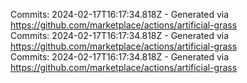 Commits: 2024-02-17T16:17:34.818Z - Generated via https://github.com/marketplace/actions/artificial-grass
<br>
Commits: 2024-02-17T16:17:34.818Z - Generated via https://github.com/marketplace/actions/artificial-grass
<br>
Commits: 2024-02-17T16:17:34.818Z - Generated via https://github.com/marketplace/actions/artificial-grass
<br>
